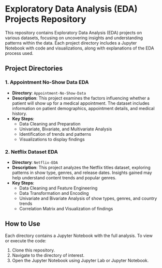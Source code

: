 # Exploratory Data Analysis (EDA) Projects Repository

This repository contains Exploratory Data Analysis (EDA) projects on various datasets, focusing on uncovering insights and understanding patterns within the data. Each project directory includes a Jupyter Notebook with code and visualizations, along with explanations of the EDA process used.

## Project Directories

### 1. Appointment No-Show Data EDA
- **Directory**: `Appointment-No-Show-Data`
- **Description**: This project examines the factors influencing whether a patient will show up for a medical appointment. The dataset includes information on patient demographics, appointment details, and medical history.
- **Key Steps**:
  - Data Cleaning and Preparation
  - Univariate, Bivariate, and Multivariate Analysis
  - Identification of trends and patterns
  - Visualizations to display findings

### 2. Netflix Dataset EDA
- **Directory**: `Netflix-EDA`
- **Description**: This project analyzes the Netflix titles dataset, exploring patterns in show type, genres, and release dates. Insights gained may help understand content trends and popular genres.
- **Key Steps**:
  - Data Cleaning and Feature Engineering
  - Data Transformation and Encoding
  - Univariate and Bivariate Analysis of show types, genres, and country trends
  - Correlation Matrix and Visualization of findings

## How to Use
Each directory contains a Jupyter Notebook with the full analysis. To view or execute the code:
1. Clone this repository.
2. Navigate to the directory of interest.
3. Open the Jupyter Notebook using Jupyter Lab or Jupyter Notebook.
